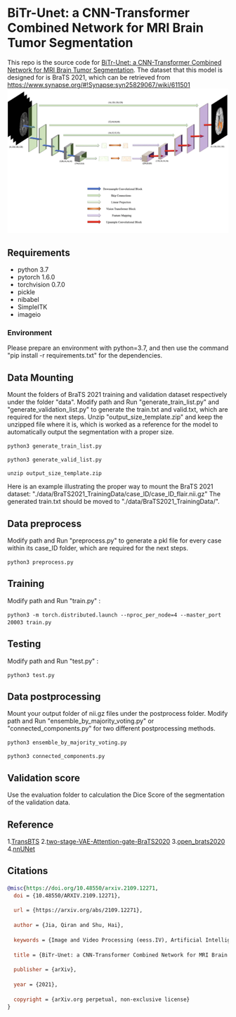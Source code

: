 # BiTr-Unet: a CNN-Transformer Combined Network for MRI Brain Tumor Segmentation
This repo is the source code for [BiTr-Unet: a CNN-Transformer Combined Network for MRI Brain Tumor Segmentation](https://arxiv.org/abs/2109.12271). The dataset that this model is designed for is BraTS 2021, which can be retrieved from https://www.synapse.org/#!Synapse:syn25829067/wiki/611501
![plot](./graph1.jpg)
## Requirements
- python 3.7
- pytorch 1.6.0
- torchvision 0.7.0
- pickle
- nibabel
- SimpleITK
- imageio

### Environment
Please prepare an environment with python=3.7, and then use the command "pip install -r requirements.txt" for the dependencies.

## Data Mounting
Mount the folders of BraTS 2021 training and validation dataset respectively under the folder "data". Modify path and Run "generate_train_list.py" and "generate_validation_list.py" to generate the train.txt and valid.txt, which are required for the next steps. Unzip "output_size_template.zip" and keep the unzipped file where it is, which is worked as a reference for the model to automatically output the segmentation with a proper size.

`python3 generate_train_list.py`

`python3 generate_valid_list.py`

`unzip output_size_template.zip`

Here is an example illustrating the proper way to mount the BraTS 2021 dataset:
"./data/BraTS2021_TrainingData/case_ID/case_ID_flair.nii.gz"
 The generated train.txt should be moved to "./data/BraTS2021_TrainingData/".
 
## Data preprocess
Modify path and Run "preprocess.py" to generate a pkl file for every case within its case_ID folder, which are required for the next steps.

`python3 preprocess.py`

## Training
Modify path and Run "train.py" :

`python3 -m torch.distributed.launch --nproc_per_node=4 --master_port 20003 train.py`

## Testing 
Modify path and Run "test.py" :

`python3 test.py`

## Data postprocessing
Mount your output folder of nii.gz files under the postprocess folder. Modify path and Run "ensemble_by_majority_voting.py" or "connected_components.py" for two different postprocessing methods. 

`python3 ensemble_by_majority_voting.py`

`python3 connected_components.py`

## Validation score
Use the evaluation folder to calculation the Dice Score of the segmentation of the validation data.

## Reference
1.[TransBTS](https://github.com/Wenxuan-1119/TransBTS)
2.[two-stage-VAE-Attention-gate-BraTS2020](https://github.com/shu-hai/two-stage-VAE-Attention-gate-BraTS2020)
3.[open_brats2020](https://github.com/lescientifik/open_brats2020)
4.[nnUNet](https://github.com/MIC-DKFZ/nnunet)

## Citations
```bibtex
@misc{https://doi.org/10.48550/arxiv.2109.12271,
  doi = {10.48550/ARXIV.2109.12271},
  
  url = {https://arxiv.org/abs/2109.12271},
  
  author = {Jia, Qiran and Shu, Hai},
  
  keywords = {Image and Video Processing (eess.IV), Artificial Intelligence (cs.AI), Computer Vision and Pattern Recognition (cs.CV), Machine Learning (cs.LG), FOS: Electrical engineering, electronic engineering, information engineering, FOS: Electrical engineering, electronic engineering, information engineering, FOS: Computer and information sciences, FOS: Computer and information sciences},
  
  title = {BiTr-Unet: a CNN-Transformer Combined Network for MRI Brain Tumor Segmentation},
  
  publisher = {arXiv},
  
  year = {2021},
  
  copyright = {arXiv.org perpetual, non-exclusive license}
}
```



